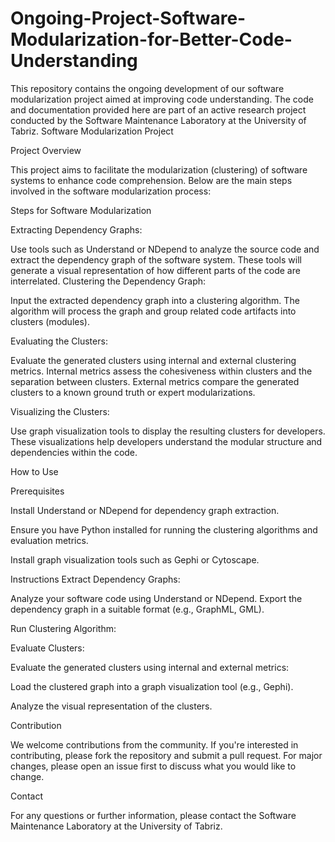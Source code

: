 # Ongoing-Project-Software-Modularization-for-Better-Code-Understanding
This repository contains the ongoing development of our software modularization project aimed at improving code understanding. The code and documentation provided here are part of an active research project conducted by the Software Maintenance Laboratory at the University of Tabriz.
Software Modularization Project

Project Overview

This project aims to facilitate the modularization (clustering) of software systems to enhance code comprehension. Below are the main steps involved in the software modularization process:

Steps for Software Modularization

Extracting Dependency Graphs:

Use tools such as Understand or NDepend to analyze the source code and extract the dependency graph of the software system.
These tools will generate a visual representation of how different parts of the code are interrelated.
Clustering the Dependency Graph:

Input the extracted dependency graph into a clustering algorithm.
The algorithm will process the graph and group related code artifacts into clusters (modules).

Evaluating the Clusters:

Evaluate the generated clusters using internal and external clustering metrics.
Internal metrics assess the cohesiveness within clusters and the separation between clusters.
External metrics compare the generated clusters to a known ground truth or expert modularizations.

Visualizing the Clusters:

Use graph visualization tools to display the resulting clusters for developers.
These visualizations help developers understand the modular structure and dependencies within the code.

How to Use

Prerequisites

Install Understand or NDepend for dependency graph extraction.

Ensure you have Python installed for running the clustering algorithms and evaluation metrics.

Install graph visualization tools such as Gephi or Cytoscape.

Instructions
Extract Dependency Graphs:

Analyze your software code using Understand or NDepend.
Export the dependency graph in a suitable format (e.g., GraphML, GML).

Run Clustering Algorithm:

Evaluate Clusters:

Evaluate the generated clusters using internal and external metrics:

Load the clustered graph into a graph visualization tool (e.g., Gephi).

Analyze the visual representation of the clusters.

Contribution

We welcome contributions from the community. If you're interested in contributing, please fork the repository and submit a pull request. For major changes, please open an issue first to discuss what you would like to change.

Contact

For any questions or further information, please contact the Software Maintenance Laboratory at the University of Tabriz.
